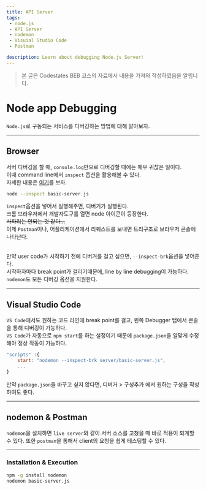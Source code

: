 ```yaml
---
title: API Server
tags: 
 - node.js
 - API Server
 - nodemon
 - Visuial Studio Code
 - Postman

description: Learn about debugging Node.js Server!
---
```


>   본 글은 Codestates BEB 코스의 자료에서 내용을 가져와 작성하였음을 알립니다.  

<!-- {% include alert.html type="danger" title="Warning!" content="이 문서는 아직 미완성 문서입니다." %} -->

# Node app Debugging
`Node.js`로 구동되는 서비스를 디버깅하는 방법에 대해 알아보자.  

---  

## Browser
서버 디버깅을 할 때, `console.log`만으로 디버깅할 때에는 매우 귀찮은 일이다.  
이때 command line에서 `inspect` 옵션을 활용해볼 수 있다.  
자세한 내용은 [여기](https://nodejs.org/en/docs/guides/debugging-getting-started)를 보자.  

```bash
node --inspect basic-server.js
```

`inspect`옵션을 넣어서 실행해주면, 디버거가 실행된다.  
크롬 브라우저에서 개발자도구를 열면 node 아이콘이 등장한다.  
~~사파리는 안되는 것 같다...~~  
이제 `Postman`이나, 어플리케이션에서 리퀘스트를 보내면 트리구조로 브라우저 콘솔에 나타난다.  
<br>  

만약 user code가 시작하기 전에 디버거를 걸고 싶으면, `--inspect-brk`옵션을 넣어준다.  
시작하자마다 break point가 걸리기때문에, line by line debugging이 가능하다.  
`nodemon`도 모든 디버깅 옵션을 지원한다.  

---  

## Visual Studio Code
`VS Code`에서도 원하는 코드 라인에 break point를 걸고, 왼쪽 Debugger 탭에서 콘솔을 통해 디버깅이 가능하다.  
`VS Code`가 자동으로 `npm start`를 하는 설정이기 때문에 `package.json`을 알맞게 수정해야 정상 작동이 가능하다.  
```javascript
"scripts" :{
    start: "nodemon --inspect-brk server/basic-server.js",
    ...
}
```

만약 `package.json`을 바꾸고 싶지 않다면, 디버거 > 구성추가 에서 원하는 구성을 작성하여도 좋다.  

---

## nodemon & Postman
`nodemon`을 설치하면 `live server`와 같이 서버 소스를 고쳤을 때 바로 적용이 되게할 수 있다.
또한 `postman`을 통해서 client의 요청을 쉽게 테스팅할 수 있다.  

---  

### Installation & Execution
```bash
npm -g install nodemon
nodemon basic-server.js
```